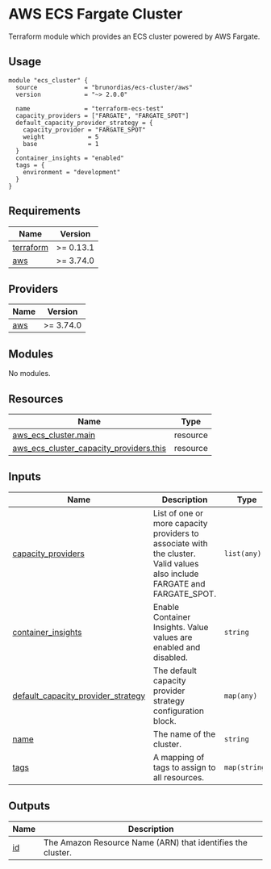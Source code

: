 # AWS ECS Fargate Cluster
Terraform module which provides an ECS cluster powered by AWS Fargate.

## Usage

```hcl
module "ecs_cluster" {
  source             = "brunordias/ecs-cluster/aws"
  version            = "~> 2.0.0"

  name               = "terraform-ecs-test"
  capacity_providers = ["FARGATE", "FARGATE_SPOT"]
  default_capacity_provider_strategy = {
    capacity_provider = "FARGATE_SPOT"
    weight            = 5
    base              = 1
  }
  container_insights = "enabled"
  tags = {
    environment = "development"
  }
}
```

## Requirements

| Name | Version |
|------|---------|
| <a name="requirement_terraform"></a> [terraform](#requirement\_terraform) | >= 0.13.1 |
| <a name="requirement_aws"></a> [aws](#requirement\_aws) | >= 3.74.0 |

## Providers

| Name | Version |
|------|---------|
| <a name="provider_aws"></a> [aws](#provider\_aws) | >= 3.74.0 |

## Modules

No modules.

## Resources

| Name | Type |
|------|------|
| [aws_ecs_cluster.main](https://registry.terraform.io/providers/hashicorp/aws/latest/docs/resources/ecs_cluster) | resource |
| [aws_ecs_cluster_capacity_providers.this](https://registry.terraform.io/providers/hashicorp/aws/latest/docs/resources/ecs_cluster_capacity_providers) | resource |

## Inputs

| Name | Description | Type | Default | Required |
|------|-------------|------|---------|:--------:|
| <a name="input_capacity_providers"></a> [capacity\_providers](#input\_capacity\_providers) | List of one or more capacity providers to associate with the cluster. Valid values also include FARGATE and FARGATE\_SPOT. | `list(any)` | <pre>[<br>  "FARGATE",<br>  "FARGATE_SPOT"<br>]</pre> | no |
| <a name="input_container_insights"></a> [container\_insights](#input\_container\_insights) | Enable Container Insights. Value values are enabled and disabled. | `string` | `"disabled"` | no |
| <a name="input_default_capacity_provider_strategy"></a> [default\_capacity\_provider\_strategy](#input\_default\_capacity\_provider\_strategy) | The default capacity provider strategy configuration block. | `map(any)` | `null` | no |
| <a name="input_name"></a> [name](#input\_name) | The name of the cluster. | `string` | n/a | yes |
| <a name="input_tags"></a> [tags](#input\_tags) | A mapping of tags to assign to all resources. | `map(string)` | `{}` | no |

## Outputs

| Name | Description |
|------|-------------|
| <a name="output_id"></a> [id](#output\_id) | The Amazon Resource Name (ARN) that identifies the cluster. |

